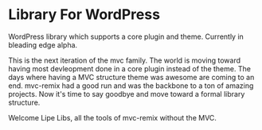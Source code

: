# Library For WordPress
WordPress library which supports a core plugin and theme.
Currently in bleading edge alpha.

This is the next iteration of the mvc family. The world is moving toward having most devleopment done in a core plugin instead of the theme. The days where having a MVC structure theme was awesome are coming to an end. mvc-remix had a good run and was the backbone to a ton of amazing projects. Now it's time to say goodbye and move toward a formal library structure.

Welcome Lipe Libs, all the tools of mvc-remix without the MVC. 


